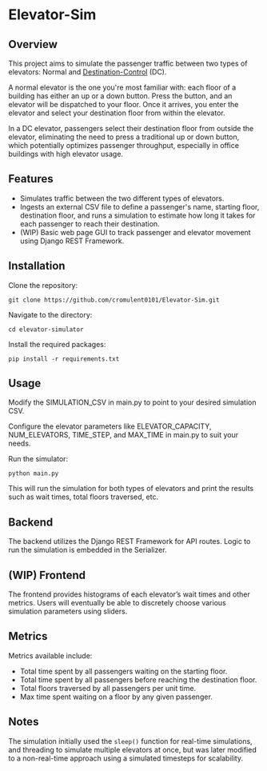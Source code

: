 # Elevator-Sim

## Overview

This project aims to simulate the passenger traffic between two types of elevators: Normal and [Destination-Control](https://en.wikipedia.org/wiki/Destination_dispatch) (DC).

A normal elevator is the one you're most familiar with: each floor of a building has either an up or a down button. Press the button, and an elevator will be dispatched to your floor. Once it arrives, you enter the elevator and select your destination floor from within the elevator.

In a DC elevator, passengers select their destination floor from outside the elevator, eliminating the need to press a traditional up or down button, which potentially optimizes passenger throughput, especially in office buildings with high elevator usage.

## Features

- Simulates traffic between the two different types of elevators.
- Ingests an external CSV file to define a passenger's name, starting floor, destination floor, and runs a simulation to estimate how long it takes for each passenger to reach their destination.
- (WIP) Basic web page GUI to track passenger and elevator movement using Django REST Framework.

## Installation

Clone the repository:

    git clone https://github.com/cromulent0101/Elevator-Sim.git

Navigate to the directory:

    cd elevator-simulator

Install the required packages:

    pip install -r requirements.txt

## Usage

Modify the SIMULATION_CSV in main.py to point to your desired simulation CSV.

Configure the elevator parameters like ELEVATOR_CAPACITY, NUM_ELEVATORS, TIME_STEP, and MAX_TIME in main.py to suit your needs.

Run the simulator:

    python main.py

This will run the simulation for both types of elevators and print the results such as wait times, total floors traversed, etc.

## Backend

The backend utilizes the Django REST Framework for API routes. Logic to run the simulation is embedded in the Serializer.

## (WIP) Frontend

The frontend provides histograms of each elevator’s wait times and other metrics. Users will eventually be able to discretely choose various simulation parameters using sliders.

## Metrics

Metrics available include:

- Total time spent by all passengers waiting on the starting floor.
- Total time spent by all passengers before reaching the destination floor.
- Total floors traversed by all passengers per unit time.
- Max time spent waiting on a floor by any given passenger.

## Notes

The simulation initially used the `sleep()` function for real-time simulations, and threading to simulate multiple elevators at once, but was later modified to a non-real-time approach using a simulated timesteps for scalability.
